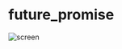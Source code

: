 # future_promise

![screen](https://user-images.githubusercontent.com/63049162/166108263-4582e2a6-d52d-4e61-bc2d-3924c78d2b8a.gif)
